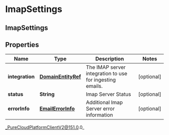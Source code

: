 # ImapSettings

## ImapSettings

## Properties

|Name | Type | Description | Notes|
|------------ | ------------- | ------------- | -------------|
| **integration** | [**DomainEntityRef**](DomainEntityRef) | The IMAP server integration to use for ingesting emails. | [optional] |
| **status** | **String** | Imap Server Status | [optional] |
| **errorInfo** | [**EmailErrorInfo**](EmailErrorInfo) | Additional Imap Server error information | [optional] |



_PureCloudPlatformClientV2@151.0.0_
